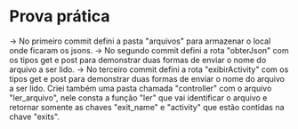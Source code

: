 # Prova prática
-> No primeiro commit defini a pasta "arquivos" para armazenar o local onde ficaram os jsons.
-> No segundo commit defini a rota "obterJson" com os tipos get e post para demonstrar duas formas de enviar o nome do arquivo a ser lido.
-> No terceiro commit defini a rota "exibirActivity" com os tipos get e post para demonstrar duas formas de enviar o nome do arquivo a ser lido. Criei também uma pasta chamada "controller" com o arquivo "ler_arquivo", nele consta a função "ler" que vai identificar o arquivo e retornar somente as chaves "exit_name" e "activity" que estão contidas na chave "exits".